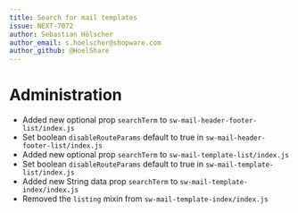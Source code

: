 ```yaml
---
title: Search for mail templates
issue: NEXT-7072
author: Sebastian Hölscher
author_email: s.hoelscher@shopware.com 
author_github: @HoelShare
---
```

# Administration
* Added new optional prop `searchTerm` to `sw-mail-header-footer-list/index.js`
* Set boolean `disableRouteParams` default to true in `sw-mail-header-footer-list/index.js`
* Added new optional prop `searchTerm` to `sw-mail-template-list/index.js`
* Set boolean `disableRouteParams` default to true in `sw-mail-template-list/index.js`
* Added new String data prop `searchTerm` to `sw-mail-template-index/index.js`
* Removed the `listing` mixin from `sw-mail-template-index/index.js`

